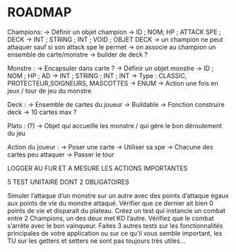 # ROADMAP 

Champions:
-> Définir un objet champion -> ID ; NOM; HP ; ATTACK SPE ; DECK -> INT ; STRING ; INT ; VOID ; OBJET DECK
-> un champion ne peut attaquer sauf si son attack spe le permet
-> on associe au champion un ensemble de carte/monstre -> builder de deck ? 

Monstre :
-> Encapsuler dans carte ? 
-> Définir un objet monstre -> ID ; NOM ; HP ; AD -> INT ; STRING ; INT ; INT 
-> Type : CLASSIC, PROTECTEUR,SOIGNEURS, MASCOTTES -> ENUM 
-> Action une fois en jeux / tour de jeu du monstre 

Deck :
-> Ensemble de cartes du joueur
-> Buildable -> Fonction construire deck 
-> 10 cartes max ? 

Plato : (?)
-> Objet qui accueille les monstre / qui gère le bon déroulement du jeu 

Action du joueur : 
-> Poser une carte 
-> Utiliser sa spe 
-> Chacune des cartes peu attaquer 
-> Passer le tour 

LOGGER AU FUR ET A MESURE LES ACTIONS IMPORTANTES 

5 TEST UNITAIRE  DONT 2 OBLIGATOIRES

Simuler l’attaque d’un monstre sur un autre avec des points d’attaque égaux aux points de vie du monstre attaqué. Vérifier que ce dernier ait bien 0 points de vie et disparait du plateau.
Créez un test qui instancie un combat entre 2 Champions, un des deux met KO l’autre.
Vérifiez que le combat s’arrête avec le bon vainqueur. 
Faites 3 autres tests sur les fonctionnalités principales de votre application ou sur ce qu’il vous semble important, les TU sur les getters et setters ne sont pas toujours très utiles… 


